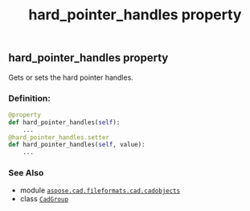 ﻿---
title: hard_pointer_handles property
second_title: Aspose.CAD for Python via .NET API References
description: 
type: docs
weight: 120
url: /python-net/aspose.cad.fileformats.cad.cadobjects/cadgroup/hard_pointer_handles/
is_root: false
---

## hard_pointer_handles property


Gets or sets the hard pointer handles.
### Definition:
```python
@property
def hard_pointer_handles(self):
    ...
@hard_pointer_handles.setter
def hard_pointer_handles(self, value):
    ...
```

### See Also
* module [`aspose.cad.fileformats.cad.cadobjects`](../../)
* class [`CadGroup`](/cad/python-net/aspose.cad.fileformats.cad.cadobjects/cadgroup)

